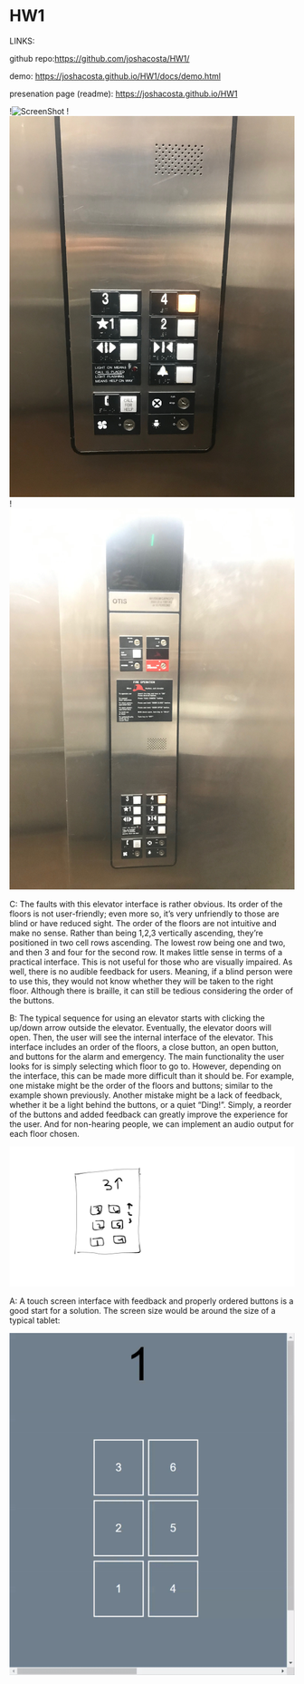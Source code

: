 # HW1


LINKS:

github repo:https://github.com/joshacosta/HW1/

demo: https://joshacosta.github.io/HW1/docs/demo.html

presenation page (readme): https://joshacosta.github.io/HW1


!![ScreenShot](https://github.com/joshacosta/HW1/blob/master/ElevatorGif.gif)
!![ScreenShot](https://github.com/joshacosta/HW1/blob/master/IMG_6991.JPG)
!![ScreenShot](IMG_6992.JPG)

C:
The faults with this elevator interface is rather obvious. Its order of the floors is not user-friendly; even more so, it’s very unfriendly to those are blind or have reduced sight. The order of the floors are not intuitive and make no sense. Rather than being 1,2,3 vertically ascending, they’re positioned in two cell rows ascending. The lowest row being one and two, and then 3 and four for the second row. It makes little sense in terms of a practical interface. This is not useful for those who are visually impaired. As well, there is no audible feedback for users. Meaning, if a blind person were to use this, they would not know whether they will be taken to the right floor. Although there is braille, it can still be tedious considering the order of the buttons. 


B: 
 The typical sequence for using an elevator starts with clicking the up/down arrow outside the elevator. Eventually, the elevator doors will open. Then, the user will see the internal interface of the elevator. This interface includes an order of the floors, a close button, an open button, and buttons for the alarm and emergency. The main functionality the user looks for is simply selecting which floor to go to. However, depending on the interface, this can be made more difficult than it should be. For example, one mistake might be the order of the floors and buttons; similar to the example shown previously. Another mistake might be a lack of feedback, whether it be a light behind the buttons, or a quiet “Ding!”. Simply, a reorder of the buttons and added feedback can greatly improve the experience for the user. And for non-hearing people, we can implement an audio output for each floor chosen.
 
 
![alt text]( https://github.com/joshacosta/HW1/blob/master/Drawing.jpeg)







A: 
A touch screen interface with feedback and properly ordered buttons is a good start for a solution. The screen size would be around the size of a typical tablet: 

![ScreenShot](https://github.com/joshacosta/HW1/blob/master/HW1.Acosta.gif)





